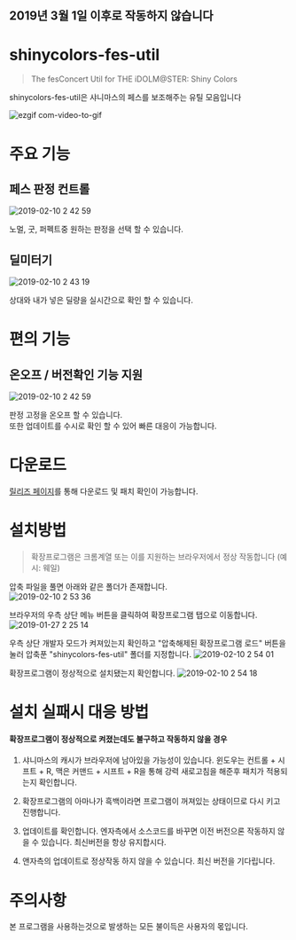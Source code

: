 2019년 3월 1일 이후로 작동하지 않습니다
-------------
shinycolors-fes-util
=============
> The fesConcert Util for THE iDOLM@STER: Shiny Colors

shinycolors-fes-util은 샤니마스의 페스를 보조해주는 유틸 모음입니다

![ezgif com-video-to-gif](https://user-images.githubusercontent.com/29334258/51791040-97855780-21e0-11e9-8bc5-45480529a637.gif)

주요 기능
=============

페스 판정 컨트롤
-------------
![2019-02-10 2 42 59](https://user-images.githubusercontent.com/29334258/52524222-0cc35300-2cde-11e9-88c3-176cc758e1d0.png)

노멀, 굿, 퍼펙트중 원하는 판정을 선택 할 수 있습니다.

딜미터기
-------------
![2019-02-10 2 43 19](https://user-images.githubusercontent.com/29334258/52524223-0d5be980-2cde-11e9-8476-ae40ecc8bca6.png)

상대와 내가 넣은 딜량을 실시간으로 확인 할 수 있습니다.

편의 기능
=============

온오프 / 버전확인 기능 지원
-------------
![2019-02-10 2 42 59](https://user-images.githubusercontent.com/29334258/52524222-0cc35300-2cde-11e9-88c3-176cc758e1d0.png)

판정 고정을 온오프 할 수 있습니다.   
또한 업데이트를 수시로 확인 할 수 있어 빠른 대응이 가능합니다.


다운로드
=============
[릴리즈 페이지](https://github.com/MaxKss/shinycolors-perfect/releases)를 통해 다운로드 및 패치 확인이 가능합니다.


설치방법
=============
> 확장프로그램은 크롬계열 또는 이를 지원하는 브라우저에서 정상 작동합니다 (예시: 웨일)

압축 파일을 풀면 아래와 같은 폴더가 존재합니다.  
![2019-02-10 2 53 36](https://user-images.githubusercontent.com/29334258/52524333-35981800-2cdf-11e9-8c96-fca10fa96fcc.png)
  
브라우저의 우측 상단 메뉴 버튼을 클릭하여 확장프로그램 탭으로 이동합니다.
![2019-01-27 2 25 14](https://user-images.githubusercontent.com/29334258/51790590-cbf61500-21da-11e9-9f2f-b8a98fce40e6.png)
  
우측 상단 개발자 모드가 켜져있는지 확인하고 "압축해제된 확장프로그램 로드" 버튼을 눌러 압축푼 "shinycolors-fes-util" 폴더를 지정합니다.
![2019-02-10 2 54 01](https://user-images.githubusercontent.com/29334258/52524335-3630ae80-2cdf-11e9-9808-09c361c554b5.png)
  
확장프로그램이 정상적으로 설치됐는지 확인합니다.
![2019-02-10 2 54 18](https://user-images.githubusercontent.com/29334258/52524336-3630ae80-2cdf-11e9-9fbd-b1ce1170d1ba.png)
 

설치 실패시 대응 방법
=============
#### 확장프로그램이 정상적으로 켜졌는데도 불구하고 작동하지 않을 경우
1. 샤니마스의 캐시가 브라우저에 남아있을 가능성이 있습니다. 윈도우는 컨트롤 + 시프트 + R, 맥은 커맨드 + 시프트 + R을 통해 강력 새로고침을 해준후 패치가 적용되는지 확인합니다.

2. 확장프로그램의 아마나가 흑백이라면 프로그램이 꺼져있는 상태이므로 다시 키고 진행합니다.

3. 업데이트를 확인합니다. 엔자측에서 소스코드를 바꾸면 이전 버전으론 작동하지 않을 수 있습니다. 최신버전을 항상 유지합시다.

4. 앤자측의 업데이트로 정상작동 하지 않을 수 있습니다. 최신 버전을 기다립니다.

주의사항
=============
본 프로그램을 사용하는것으로 발생하는 모든 불이득은 사용자의 몫입니다.
